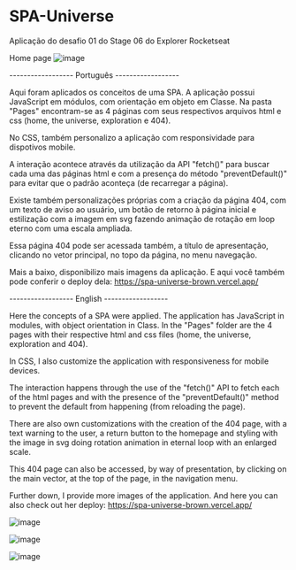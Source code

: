 # SPA-Universe
Aplicação do desafio 01 do Stage 06 do Explorer Rocketseat

Home page
![image](https://user-images.githubusercontent.com/107502907/182867078-6cee0d01-107f-4dd2-bcd2-454a76b08e96.png)

------------------ Português ------------------

Aqui foram aplicados os conceitos de uma SPA. A aplicação possui JavaScript em módulos, com orientação em objeto em Classe.
Na pasta "Pages" encontram-se as 4 páginas com seus respectivos arquivos html e css (home, the universe, exploration e 404).

No CSS, também personalizo a aplicação com responsividade para dispotivos mobile.

A interação acontece através da utilização da API "fetch()" para buscar cada uma das páginas html
e com a presença do método "preventDefault()" para evitar que o padrão aconteça (de recarregar a página).

Existe também personalizações próprias com a criação da página 404, com um texto de aviso ao usuário,
um botão de retorno à página inicial e estilização com a imagem em svg fazendo animação de rotação
em loop eterno com uma escala ampliada.

Essa página 404 pode ser acessada também, a título de apresentação, clicando no vetor principal,
no topo da página, no menu navegação.

Mais a baixo, disponibilizo mais imagens da aplicação.
E aqui você também pode conferir o deploy dela: https://spa-universe-brown.vercel.app/


------------------ English ------------------

Here the concepts of a SPA were applied. The application has JavaScript in modules, with object orientation in Class.
In the "Pages" folder are the 4 pages with their respective html and css files (home, the universe, exploration and 404).

In CSS, I also customize the application with responsiveness for mobile devices.

The interaction happens through the use of the "fetch()" API to fetch each of the html pages
and with the presence of the "preventDefault()" method to prevent the default from happening (from reloading the page).

There are also own customizations with the creation of the 404 page, with a text warning to the user,
a return button to the homepage and styling with the image in svg doing rotation animation
in eternal loop with an enlarged scale.

This 404 page can also be accessed, by way of presentation, by clicking on the main vector,
at the top of the page, in the navigation menu.

Further down, I provide more images of the application.
And here you can also check out her deploy: https://spa-universe-brown.vercel.app/

![image](https://user-images.githubusercontent.com/107502907/182867254-53424213-bf26-46d1-869c-d5a9dcd1fa28.png)

![image](https://user-images.githubusercontent.com/107502907/182867320-dc12d355-b773-4446-a6f0-0d38c162bd64.png)

![image](https://user-images.githubusercontent.com/107502907/182867476-f08b28fe-8da5-4f37-9f1d-ed6328770eaa.png)
